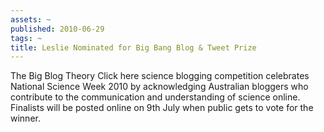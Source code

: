 ```yaml
---
assets: ~
published: 2010-06-29
tags: ~
title: Leslie Nominated for Big Bang Blog & Tweet Prize
---
```

The Big Blog Theory Click here science blogging competition celebrates National Science Week 2010 by acknowledging Australian bloggers who contribute to the communication and understanding of science online. Finalists will be posted online on 9th July when public gets to vote for the winner.